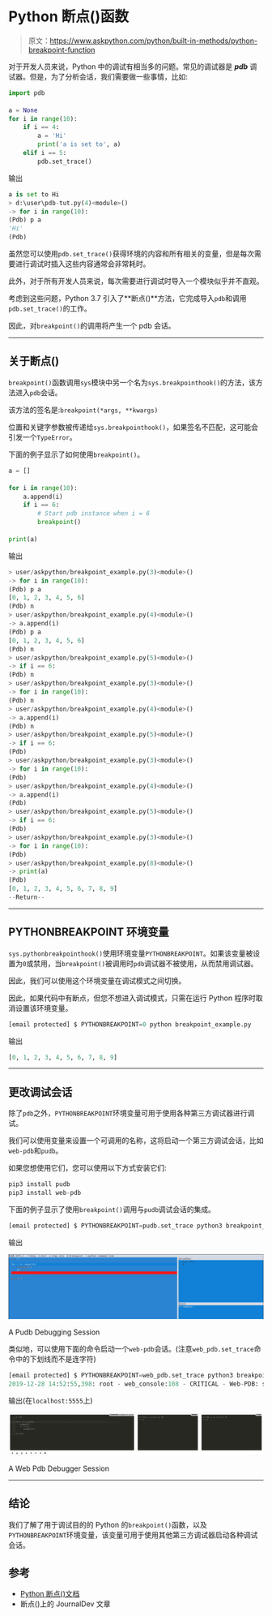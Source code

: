 # Python 断点()函数

> 原文：<https://www.askpython.com/python/built-in-methods/python-breakpoint-function>

对于开发人员来说，Python 中的调试有相当多的问题。常见的调试器是 ***pdb*** 调试器。但是，为了分析会话，我们需要做一些事情，比如:

```py
import pdb

a = None
for i in range(10):
    if i == 4:
        a = 'Hi'
        print('a is set to', a)
    elif i == 5:
        pdb.set_trace()

```

输出

```py
a is set to Hi
> d:\user\pdb-tut.py(4)<module>()
-> for i in range(10):
(Pdb) p a
'Hi'
(Pdb)

```

虽然您可以使用`pdb.set_trace()`获得环境的内容和所有相关的变量，但是每次需要进行调试时插入这些内容通常会非常耗时。

此外，对于所有开发人员来说，每次需要进行调试时导入一个模块似乎并不直观。

考虑到这些问题，Python 3.7 引入了**断点()**方法，它完成导入`pdb`和调用`pdb.set_trace()`的工作。

因此，对`breakpoint()`的调用将产生一个 pdb 会话。

* * *

## 关于断点()

`breakpoint()`函数调用`sys`模块中另一个名为`sys.breakpointhook()`的方法，该方法进入`pdb`会话。

该方法的签名是:`breakpoint(*args, **kwargs)`

位置和关键字参数被传递给`sys.breakpointhook()`，如果签名不匹配，这可能会引发一个`TypeError`。

下面的例子显示了如何使用`breakpoint()`。

```py
a = []

for i in range(10):
    a.append(i)
    if i == 6:
        # Start pdb instance when i = 6
        breakpoint()

print(a)

```

输出

```py
> user/askpython/breakpoint_example.py(3)<module>()
-> for i in range(10):
(Pdb) p a
[0, 1, 2, 3, 4, 5, 6]
(Pdb) n
> user/askpython/breakpoint_example.py(4)<module>()
-> a.append(i)
(Pdb) p a
[0, 1, 2, 3, 4, 5, 6]
(Pdb) n
> user/askpython/breakpoint_example.py(5)<module>()
-> if i == 6:
(Pdb) n
> user/askpython/breakpoint_example.py(3)<module>()
-> for i in range(10):
(Pdb) n
> user/askpython/breakpoint_example.py(4)<module>()
-> a.append(i)
(Pdb) n
> user/askpython/breakpoint_example.py(5)<module>()
-> if i == 6:
(Pdb) 
> user/askpython/breakpoint_example.py(3)<module>()
-> for i in range(10):
(Pdb) 
> user/askpython/breakpoint_example.py(4)<module>()
-> a.append(i)
(Pdb) 
> user/askpython/breakpoint_example.py(5)<module>()
-> if i == 6:
(Pdb) 
> user/askpython/breakpoint_example.py(3)<module>()
-> for i in range(10):
(Pdb) 
> user/askpython/breakpoint_example.py(8)<module>()
-> print(a)
(Pdb) 
[0, 1, 2, 3, 4, 5, 6, 7, 8, 9]
--Return--

```

* * *

## PYTHONBREAKPOINT 环境变量

`sys.pythonbreakpointhook()`使用环境变量`PYTHONBREAKPOINT`。如果该变量被设置为`0`或禁用，当`breakpoint()`被调用时`pdb`调试器不被使用，从而禁用调试器。

因此，我们可以使用这个环境变量在调试模式之间切换。

因此，如果代码中有断点，但您不想进入调试模式，只需在运行 Python 程序时取消设置该环境变量。

```py
[email protected] $ PYTHONBREAKPOINT=0 python breakpoint_example.py

```

输出

```py
[0, 1, 2, 3, 4, 5, 6, 7, 8, 9]

```

* * *

## 更改调试会话

除了`pdb`之外，`PYTHONBREAKPOINT`环境变量可用于使用各种第三方调试器进行调试。

我们可以使用变量来设置一个可调用的名称，这将启动一个第三方调试会话，比如`web-pdb`和`pudb`。

如果您想使用它们，您可以使用以下方式安装它们:

```py
pip3 install pudb
pip3 install web-pdb

```

下面的例子显示了使用`breakpoint()`调用与`pudb`调试会话的集成。

```py
[email protected] $ PYTHONBREAKPOINT=pudb.set_trace python3 breakpoint_example.py

```

输出

![Pudb Debugger](img/a67586150e69807d4170221dd11908de.png)

A Pudb Debugging Session

类似地，可以使用下面的命令启动一个`web-pdb`会话。(注意`web_pdb.set_trace`命令中的下划线而不是连字符)

```py
[email protected] $ PYTHONBREAKPOINT=web_pdb.set_trace python3 breakpoint_example.py
2019-12-28 14:52:55,398: root - web_console:108 - CRITICAL - Web-PDB: starting web-server on root-pc:5555...

```

输出(在`localhost:5555`上)

![Web Pdb Debugger 1](img/48fcf87d505aeea2be8cd309c88abde4.png)

A Web Pdb Debugger Session

* * *

## 结论

我们了解了用于调试目的的 Python 的`breakpoint()`函数，以及`PYTHONBREAKPOINT`环境变量，该变量可用于使用其他第三方调试器启动各种调试会话。

## 参考

*   [Python 断点()文档](https://docs.python.org/3.7/library/functions.html#breakpoint)
*   断点()上的 JournalDev 文章